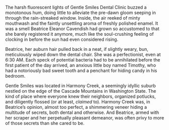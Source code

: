 The harsh fluorescent lights of Gentle Smiles Dental Clinic buzzed a monotonous hum, doing little to alleviate the pre-dawn gloom seeping in through the rain-streaked window. Inside, the air reeked of minty mouthwash and the faintly unsettling aroma of freshly polished enamel. It was a smell Beatrice Eleanor Cavendish had grown so accustomed to that she barely registered it anymore, much like the soul-crushing feeling of clocking in before the sun had even considered rising.

Beatrice, her auburn hair pulled back in a neat, if slightly weary, bun, meticulously wiped down the dental chair. She was a perfectionist, even at 6:30 AM. Each speck of potential bacteria had to be annihilated before the first patient of the day arrived, an anxious little boy named Timothy, who had a notoriously bad sweet tooth and a penchant for hiding candy in his bedroom.

Gentle Smiles was located in Harmony Creek, a seemingly idyllic suburb nestled on the edge of the Cascade Mountains in Washington State. The kind of place where everyone knew their neighbors, organized potlucks, and diligently flossed (or at least, *claimed* to). Harmony Creek was, in Beatrice’s opinion, almost too perfect, a shimmering veneer hiding a multitude of secrets, both dental and otherwise. And Beatrice, armed with her scraper and her perpetually pleasant demeanor, was often privy to more of those secrets than she cared to be.
